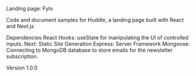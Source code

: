 Landing page: Fylo

Code and document samples for Huddle, a landing page built with React and Next.js

Dependencies 
React Hooks: useState for manipulating the UI of controlled inputs. 
Next: Static Site Generation 
Express: Server Framework 
Mongoose: Connecting to MongoDB database to store emails for the newsletter subscription.

Version 1.0.0

